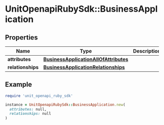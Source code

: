 # UnitOpenapiRubySdk::BusinessApplication

## Properties

| Name | Type | Description | Notes |
| ---- | ---- | ----------- | ----- |
| **attributes** | [**BusinessApplicationAllOfAttributes**](BusinessApplicationAllOfAttributes.md) |  |  |
| **relationships** | [**BusinessApplicationRelationships**](BusinessApplicationRelationships.md) |  | [optional] |

## Example

```ruby
require 'unit_openapi_ruby_sdk'

instance = UnitOpenapiRubySdk::BusinessApplication.new(
  attributes: null,
  relationships: null
)
```

